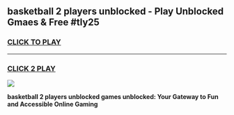 
## basketball 2 players unblocked - Play Unblocked Gmaes & Free #tly25
<h3>
<a href="https://news.freeplayer.one?title=basketball_2_players_unblocked&ref=03M">CLICK TO PLAY</a></h3>
<hr>

<h3>
<a href="https://news.freeplayer.one?title=basketball_2_players_unblocked&ref=03M">CLICK 2 PLAY</a>
  
</h3>

<a href="https://news.freeplayer.one?title=basketball_2_players_unblocked&ref=03M"><img src="https://clearcache.store/games.png"></a>


**basketball 2 players unblocked games unblocked: Your Gateway to Fun and Accessible Online Gaming**
